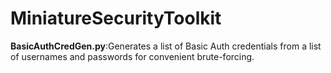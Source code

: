 # MiniatureSecurityToolkit

**BasicAuthCredGen.py**:Generates a list of Basic Auth credentials from a list of usernames and passwords for convenient brute-forcing.
